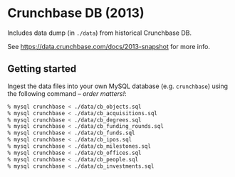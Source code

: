# Crunchbase DB (2013)

Includes data dump (in `./data`) from historical Crunchbase DB.

See https://data.crunchbase.com/docs/2013-snapshot for more info. 


## Getting started

Ingest the data files into your own MySQL database (e.g. `crunchbase`) using the following command – _order matters!_:

```bash
% mysql crunchbase < ./data/cb_objects.sql
% mysql crunchbase < ./data/cb_acquisitions.sql
% mysql crunchbase < ./data/cb_degrees.sql
% mysql crunchbase < ./data/cb_funding_rounds.sql
% mysql crunchbase < ./data/cb_funds.sql
% mysql crunchbase < ./data/cb_ipos.sql
% mysql crunchbase < ./data/cb_milestones.sql
% mysql crunchbase < ./data/cb_offices.sql
% mysql crunchbase < ./data/cb_people.sql
% mysql crunchbase < ./data/cb_investments.sql
```
